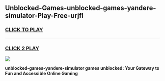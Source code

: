 
## Unblocked-Games-unblocked-games-yandere-simulator-Play-Free-urjfl
<h3>
<a href="https://premium76.site?title=unblocked-games-yandere-simulator&ref=21A">CLICK TO PLAY</a></h3>
<hr>

<h3>
<a href="https://premium76.site?title=unblocked-games-yandere-simulator&ref=21A">CLICK 2 PLAY</a>
  
</h3>

<a href="https://premium76.site?title=unblocked-games-yandere-simulator&ref=21A"><img src="https://clearcache.store/games.png"></a>


**unblocked-games-yandere-simulator games unblocked: Your Gateway to Fun and Accessible Online Gaming**
